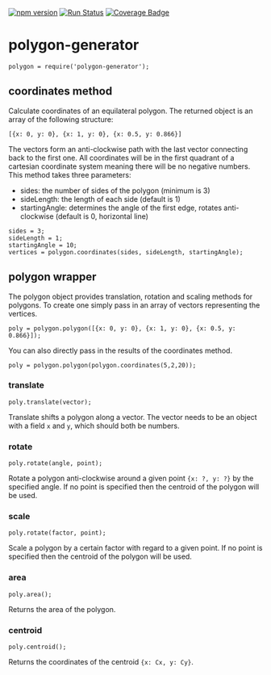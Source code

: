 [![npm version](https://badge.fury.io/js/polygon-generator.svg)](https://badge.fury.io/js/polygon-generator)
[![Run Status](https://api.shippable.com/projects/5a6f3685d953dd0700d5a112/badge?branch=master)](https://app.shippable.com/github/Eddykasp/polygon-generator)
[![Coverage Badge](https://api.shippable.com/projects/5a6f3685d953dd0700d5a112/coverageBadge?branch=master)](https://app.shippable.com/github/Eddykasp/polygon-generator)
# polygon-generator
```
polygon = require('polygon-generator');
```
## coordinates method
Calculate coordinates of an equilateral polygon. The returned object is an array of the following structure:
```
[{x: 0, y: 0}, {x: 1, y: 0}, {x: 0.5, y: 0.866}]
```
The vectors form an anti-clockwise path with the last vector connecting back to the first one.
All coordinates will be in the first quadrant of a cartesian coordinate system meaning there will be no negative numbers.
This method takes three parameters:
- sides: the number of sides of the polygon (minimum is 3)
- sideLength: the length of each side (default is 1)
- startingAngle: determines the angle of the first edge, rotates anti-clockwise (default is 0, horizontal line)
```
sides = 3;
sideLength = 1;
startingAngle = 10;
vertices = polygon.coordinates(sides, sideLength, startingAngle);
```

## polygon wrapper
The polygon object provides translation, rotation and scaling methods for polygons. To create one simply pass in an array of vectors representing the vertices.
```
poly = polygon.polygon([{x: 0, y: 0}, {x: 1, y: 0}, {x: 0.5, y: 0.866}]);
```
You can also directly pass in the results of the coordinates method.
```
poly = polygon.polygon(polygon.coordinates(5,2,20));
```
### translate
```
poly.translate(vector);
```
Translate shifts a polygon along a vector. The vector needs to be an object with a field `x` and `y`, which should both be numbers.

### rotate
```
poly.rotate(angle, point);
```
Rotate a polygon anti-clockwise around a given point `{x: ?, y: ?}` by the specified angle. If no point is specified then the centroid of the polygon will be used.

### scale
```
poly.rotate(factor, point);
```
Scale a polygon by a certain factor with regard to a given point. If no point is specified then the centroid of the polygon will be used.

### area
```
poly.area();
```
Returns the area of the polygon.

### centroid
```
poly.centroid();
```
Returns the coordinates of the centroid `{x: Cx, y: Cy}`.
